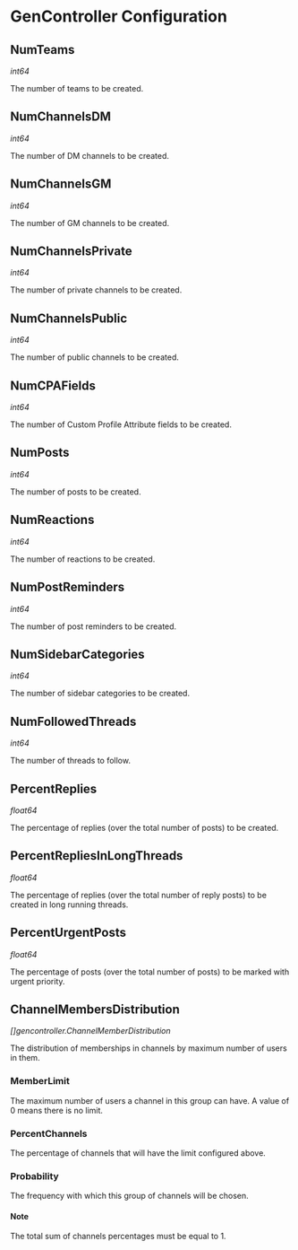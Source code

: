 # GenController Configuration

## NumTeams

*int64*

The number of teams to be created.

## NumChannelsDM

*int64*

The number of DM channels to be created.

## NumChannelsGM

*int64*

The number of GM channels to be created.

## NumChannelsPrivate

*int64*

The number of private channels to be created.

## NumChannelsPublic

*int64*

The number of public channels to be created.

## NumCPAFields

*int64*

The number of Custom Profile Attribute fields to be created.

## NumPosts

*int64*

The number of posts to be created.

## NumReactions

*int64*

The number of reactions to be created.

## NumPostReminders

*int64*

The number of post reminders to be created.

## NumSidebarCategories

*int64*

The number of sidebar categories to be created.

## NumFollowedThreads

*int64*

The number of threads to follow.

## PercentReplies

*float64*

The percentage of replies (over the total number of posts) to be created.

## PercentRepliesInLongThreads

*float64*

The percentage of replies (over the total number of reply posts) to be created in long running threads.

## PercentUrgentPosts

*float64*

The percentage of posts (over the total number of posts) to be marked with urgent priority.

## ChannelMembersDistribution

*[]gencontroller.ChannelMemberDistribution*

The distribution of memberships in channels by maximum number of users in them.

### MemberLimit

The maximum number of users a channel in this group can have. A value of 0 means there is no limit.

### PercentChannels

The percentage of channels that will have the limit configured above.

### Probability

The frequency with which this group of channels will be chosen.

#### Note

The total sum of channels percentages must be equal to 1.
